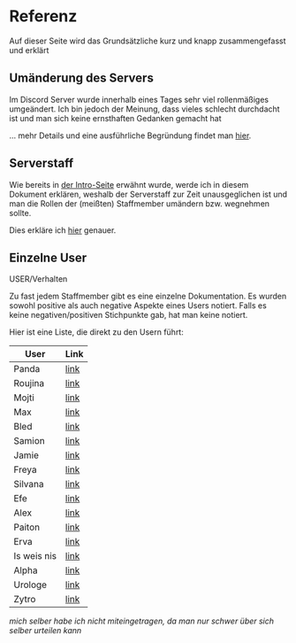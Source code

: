 # Referenz

Auf dieser Seite wird das Grundsätzliche kurz und knapp zusammengefasst und erklärt

## Umänderung des Servers

Im Discord Server wurde innerhalb eines Tages sehr viel rollenmäßiges umgeändert.
Ich bin jedoch der Meinung, dass vieles schlecht durchdacht ist und man sich keine ernsthaften Gedanken gemacht hat

... mehr Details und eine ausführliche Begründung findet man [hier](/schlussstrich/topics/server-updates).

## Serverstaff

Wie bereits in [der Intro-Seite](/schlussstrich/#serverstaff-du) erwähnt wurde, werde ich in diesem Dokument erklären, weshalb der Serverstaff zur Zeit unausgeglichen ist und man die Rollen der (meißten) Staffmember umändern bzw. wegnehmen sollte.

Dies erkläre ich [hier](/schlussstrich/resources/team) genauer.

 

## Einzelne User
<span class="http-verb">USER</span><span class="http-path">/Verhalten</span>

Zu fast jedem Staffmember gibt es eine einzelne Dokumentation.
Es wurden sowohl positive als auch negative Aspekte eines Users notiert. Falls es keine negativen/positiven Stichpunkte gab, hat man keine notiert.

Hier ist eine Liste, die direkt zu den Usern führt:

| User       | Link   |
|------------|--------|
| Panda      | [link](/schlussstrich/resources/user/#panda) |
| Roujina    | [link](/schlussstrich/resources/user/#roujina) |
| Mojti      | [link](/schlussstrich/resources/user/#mojti) |
| Max        | [link](/schlussstrich/resources/user/#max) |
| Bled       | [link](/schlussstrich/resources/user/#bled) |
| Samion     | [link](/schlussstrich/resources/user/#samion) |
| Jamie      | [link](/schlussstrich/resources/user/#jamie) |
| Freya      | [link](/schlussstrich/resources/user/#freya) |
| Silvana    | [link](/schlussstrich/resources/user/#silvana) |
| Efe        | [link](/schlussstrich/resources/user/#efe) |
| Alex       | [link](/schlussstrich/resources/user/#alex) |
| Paiton     | [link](/schlussstrich/resources/user/#paiton) |
| Erva       | [link](/schlussstrich/resources/user/#erva) |
| Is weis nis| [link](/schlussstrich/resources/user/#is-weis-nis) |
| Alpha      | [link](/schlussstrich/resources/user/#alpha) |
| Urologe    | [link](/schlussstrich/resources/user/#urologe) |
| Zytro      | [link](/schlussstrich/resources/user/#zytro) |

*mich selber habe ich nicht miteingetragen, da man nur schwer über sich selber urteilen kann*
